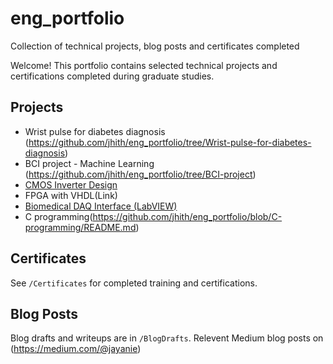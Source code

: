 # eng_portfolio
Collection of technical projects, blog posts and certificates completed

Welcome! This portfolio contains selected technical projects and certifications completed during graduate studies. 

## Projects

- Wrist pulse for diabetes diagnosis (https://github.com/jhith/eng_portfolio/tree/Wrist-pulse-for-diabetes-diagnosis)
- BCI project - Machine Learning (https://github.com/jhith/eng_portfolio/tree/BCI-project)
- [CMOS Inverter Design](link)
- FPGA with VHDL(Link)
- [Biomedical DAQ Interface (LabVIEW)](link)
- C programming(https://github.com/jhith/eng_portfolio/blob/C-programming/README.md)

## Certificates

See `/Certificates` for completed training and certifications.

## Blog Posts

Blog drafts and writeups are in `/BlogDrafts`. 
Relevent Medium blog posts on (https://medium.com/@jayanie)
